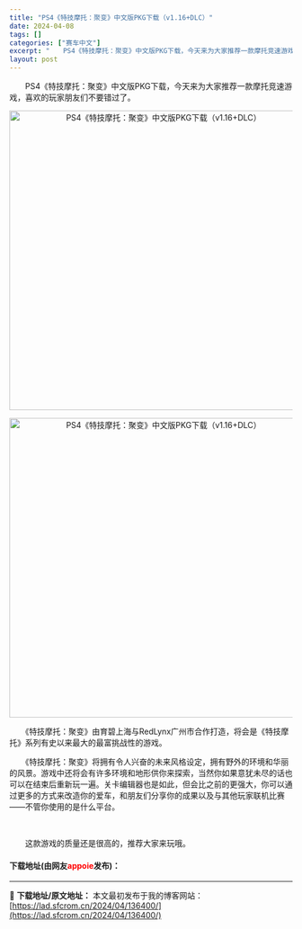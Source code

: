 ```yaml
---
title: "PS4《特技摩托：聚变》中文版PKG下载（v1.16+DLC）"
date: 2024-04-08
tags: []
categories: ["赛车中文"]
excerpt: "　　PS4《特技摩托：聚变》中文版PKG下载，今天来为大家推荐一款摩托竞速游戏，喜欢的玩家朋友们不要错过了。 　　《特技摩托：聚变》由育碧上海与RedLynx广州市合作打造，将会是《特技摩托》系列有史以来最大的最富挑战性的游戏。 　　《特技摩托：聚变》将拥有令人兴奋的未来风格设定，拥有野外的环境和华&hellip;"
layout: post
---
```


 <p>　　PS4《特技摩托：聚变》中文版PKG下载，今天来为大家推荐一款摩托竞速游戏，喜欢的玩家朋友们不要错过了。</p> <p align="center"><img align="" border="0" src="https://lad.sfcrom.cn/wp-content/uploads/2024/04/20240408_66137f9f2526f.webp" width="533" alt="PS4《特技摩托：聚变》中文版PKG下载（v1.16+DLC）" /></p> <p align="center"><img align="" border="0" src="https://lad.sfcrom.cn/wp-content/uploads/2024/04/20240408_66137f9f75d46.webp" width="533" alt="PS4《特技摩托：聚变》中文版PKG下载（v1.16+DLC）" /></p> <p>　　《特技摩托：聚变》由育碧上海与RedLynx广州市合作打造，将会是《特技摩托》系列有史以来最大的最富挑战性的游戏。</p> <p>　　《特技摩托：聚变》将拥有令人兴奋的未来风格设定，拥有野外的环境和华丽的风景。游戏中还将会有许多环境和地形供你来探索，当然你如果意犹未尽的话也可以在结束后重新玩一遍。关卡编辑器也是如此，但会比之前的更强大，你可以通过更多的方式来改造你的爱车，和朋友们分享你的成果以及与其他玩家联机比赛&mdash;&mdash;不管你使用的是什么平台。</p> <p>&nbsp;</p> <p>　　这款游戏的质量还是很高的，推荐大家来玩哦。</p> <p><h4>下载地址(由网友<font color="red">appoie</font>发布)：</h4></p> 

---
📖 **下载地址/原文地址：** 本文最初发布于我的博客网站：[https://lad.sfcrom.cn/2024/04/136400/](https://lad.sfcrom.cn/2024/04/136400/)
